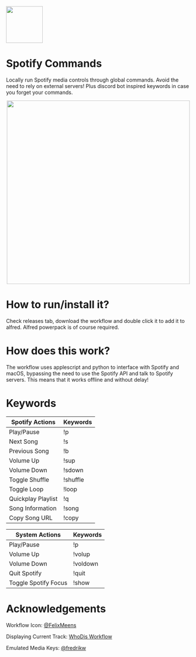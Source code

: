 <h1>
<img src="https://media.macosicons.com/parse/files/macOSicons/5c3276837ae2b75b1d7a8a3cef29e5ca_low_res_Spotify.png" width="100">
</h1>
<h1>
Spotify Commands
</h1>

Locally run Spotify media controls through global commands. Avoid the need to rely on external servers! Plus discord bot inspired keywords in case you forget your commands.

<div align="center">
  <img src="https://user-images.githubusercontent.com/77747704/143671013-955601f8-7c7e-4fd9-9e8a-baa4faad75dc.gif" width="500">
</div>

# How to run/install it?
Check releases tab, download the workflow and double click it to add it to alfred.
Alfred powerpack is of course required.

# How does this work?
The workflow uses applescript and python to interface with Spotify and macOS, bypassing the need to use the Spotify API and talk to Spotify servers. This means that it works offline and without delay!

# Keywords

| Spotify Actions     | Keywords      |
| -------------       | ------------- |
| Play/Pause          | !p            |
| Next Song           | !s            |
| Previous Song       | !b            |
| Volume Up           | !sup          |
| Volume Down         | !sdown        |
| Toggle Shuffle      | !shuffle      |
| Toggle Loop         | !loop         |
| Quickplay Playlist  | !q            |
| Song Information    | !song         |
| Copy Song URL       | !copy         |

| System Actions      | Keywords      |
| -------------       | ------------- |
| Play/Pause          | !p            |
| Volume Up           | !volup        |
| Volume Down         | !voldown      |
| Quit Spotify        | !quit         |
| Toggle Spotify Focus| !show         |

# Acknowledgements
Workflow Icon: [@FelixMeens](https://twitter.com/FelixMeens) 

Displaying Current Track: [WhoDis Workflow](https://github.com/blackspike/spotify-whodis-alfred-workflow)

Emulated Media Keys: [@fredrikw](https://stackoverflow.com/questions/11045814/emulate-media-key-press-on-mac)


